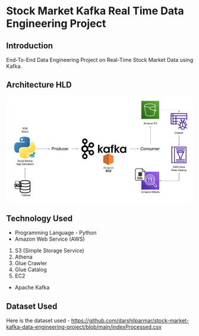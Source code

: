 # Stock Market Kafka Real Time Data Engineering Project

## Introduction 
End-To-End Data Engineering Project on Real-Time Stock Market Data using Kafka.

## Architecture HLD
<img src="Architecture.jpg">

## Technology Used
- Programming Language - Python
- Amazon Web Service (AWS)
1. S3 (Simple Storage Service)
2. Athena
3. Glue Crawler
4. Glue Catalog
5. EC2
- Apache Kafka


## Dataset Used
Here is the dataset used - https://github.com/darshilparmar/stock-market-kafka-data-engineering-project/blob/main/indexProcessed.csv
